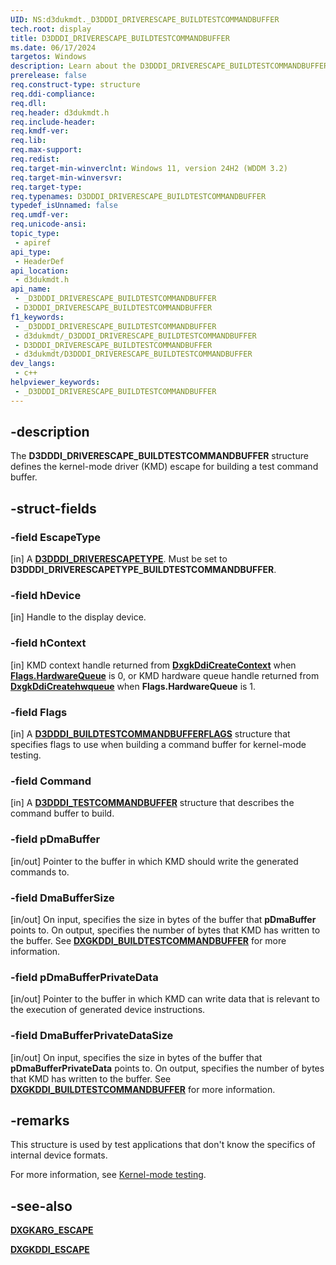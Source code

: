 ```yaml
---
UID: NS:d3dukmdt._D3DDDI_DRIVERESCAPE_BUILDTESTCOMMANDBUFFER
tech.root: display
title: D3DDDI_DRIVERESCAPE_BUILDTESTCOMMANDBUFFER
ms.date: 06/17/2024
targetos: Windows
description: Learn about the D3DDDI_DRIVERESCAPE_BUILDTESTCOMMANDBUFFER structure.
prerelease: false
req.construct-type: structure
req.ddi-compliance: 
req.dll: 
req.header: d3dukmdt.h
req.include-header: 
req.kmdf-ver: 
req.lib: 
req.max-support: 
req.redist: 
req.target-min-winverclnt: Windows 11, version 24H2 (WDDM 3.2)
req.target-min-winversvr: 
req.target-type: 
req.typenames: D3DDDI_DRIVERESCAPE_BUILDTESTCOMMANDBUFFER
typedef_isUnnamed: false
req.umdf-ver: 
req.unicode-ansi: 
topic_type:
 - apiref
api_type:
 - HeaderDef
api_location:
 - d3dukmdt.h
api_name:
 - _D3DDDI_DRIVERESCAPE_BUILDTESTCOMMANDBUFFER
 - D3DDDI_DRIVERESCAPE_BUILDTESTCOMMANDBUFFER
f1_keywords:
 - _D3DDDI_DRIVERESCAPE_BUILDTESTCOMMANDBUFFER
 - d3dukmdt/_D3DDDI_DRIVERESCAPE_BUILDTESTCOMMANDBUFFER
 - D3DDDI_DRIVERESCAPE_BUILDTESTCOMMANDBUFFER
 - d3dukmdt/D3DDDI_DRIVERESCAPE_BUILDTESTCOMMANDBUFFER
dev_langs:
 - c++
helpviewer_keywords:
 - _D3DDDI_DRIVERESCAPE_BUILDTESTCOMMANDBUFFER
---
```


## -description

The **D3DDDI_DRIVERESCAPE_BUILDTESTCOMMANDBUFFER** structure defines the kernel-mode driver (KMD) escape for building a test command buffer.

## -struct-fields

### -field EscapeType

[in] A [**D3DDDI_DRIVERESCAPETYPE**](ne-d3dukmdt-_d3dddi_driverescapetype.md). Must be set to **D3DDDI_DRIVERESCAPETYPE_BUILDTESTCOMMANDBUFFER**.

### -field hDevice

[in] Handle to the display device.

### -field hContext

[in] KMD context handle returned from [**DxgkDdiCreateContext**](../d3dkmddi/nc-d3dkmddi-dxgkddi_createcontext.md) when [**Flags.HardwareQueue**](ns-d3dukmdt-d3dddi_buildtestcommandbufferflags.md) is 0, or KMD hardware queue handle returned from [**DxgkDdiCreatehwqueue**](../d3dkmddi/nc-d3dkmddi-dxgkddi_createhwqueue.md) when **Flags.HardwareQueue** is 1.

### -field Flags

[in] A [**D3DDDI_BUILDTESTCOMMANDBUFFERFLAGS**](ns-d3dukmdt-d3dddi_buildtestcommandbufferflags.md) structure that specifies flags to use when building a command buffer for kernel-mode testing.

### -field Command

[in] A [**D3DDDI_TESTCOMMANDBUFFER**](ns-d3dukmdt-d3dddi_testcommandbuffer.md) structure that describes the command buffer to build.

### -field pDmaBuffer

[in/out] Pointer to the buffer in which KMD should write the generated commands to.

### -field DmaBufferSize

[in/out] On input, specifies the size in bytes of the buffer that **pDmaBuffer** points to. On output, specifies the number of bytes that KMD has written to the buffer. See  [**DXGKDDI_BUILDTESTCOMMANDBUFFER**](../d3dkmddi/nc-d3dkmddi-dxgkddi_buildtestcommandbuffer.md) for more information.

### -field pDmaBufferPrivateData

[in/out] Pointer to the buffer in which KMD can write data that is relevant to the execution of generated device instructions.

### -field DmaBufferPrivateDataSize

[in/out] On input, specifies the size in bytes of the buffer that **pDmaBufferPrivateData** points to. On output, specifies the number of bytes that KMD has written to the buffer. See  [**DXGKDDI_BUILDTESTCOMMANDBUFFER**](../d3dkmddi/nc-d3dkmddi-dxgkddi_buildtestcommandbuffer.md) for more information.

## -remarks

This structure is used by test applications that don't know the specifics of internal device formats.

For more information, see [Kernel-mode testing](/windows-hardware/drivers/display/kernel-mode-testing).

## -see-also

[**DXGKARG_ESCAPE**](../d3dkmddi/ns-d3dkmddi-_dxgkarg_escape.md)

[**DXGKDDI_ESCAPE**](../d3dkmddi/nc-d3dkmddi-dxgkddi_escape.md)
